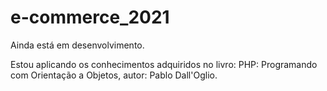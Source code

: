 # e-commerce_2021
Ainda está em desenvolvimento.

Estou aplicando os conhecimentos adquiridos no livro: PHP: Programando com Orientação a Objetos, autor: Pablo Dall'Oglio.
